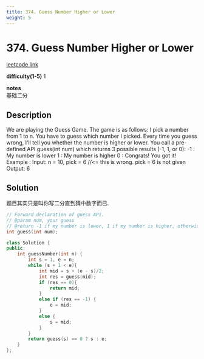 ```yaml
---
title: 374. Guess Number Higher or Lower 
weight: 5
---
```

# 374. Guess Number Higher or Lower 
[leetcode link](https://leetcode.com/problems/guess-number-higher-or-lower/)

**difficulty(1-5)** 
1

**notes**   
基础二分

## Description
We are playing the Guess Game. The game is as follows:
I pick a number from 1 to n. You have to guess which number I picked.
Every time you guess wrong, I'll tell you whether the number is higher or lower.
You call a pre-defined API guess(int num) which returns 3 possible results (-1, 1, or 0):
-1 : My number is lower
 1 : My number is higher
 0 : Congrats! You got it!
Example :
Input: n = 10, pick = 6 //<= this is wrong. pick = 6 is not given
Output: 6

## Solution
题目其实只是叫你写二分直到猜中数字而已. 
```c++
// Forward declaration of guess API.
// @param num, your guess
// @return -1 if my number is lower, 1 if my number is higher, otherwise return 0
int guess(int num);

class Solution {
public:
    int guessNumber(int n) {
        int s = 1, e = n;
        while (s + 1 < e){
            int mid = s + (e - s)/2;
            int res = guess(mid);
            if (res == 0){
                return mid;
            }
            else if (res == -1) {
                e = mid;
            }
            else {
                s = mid;
            }
        }
        return guess(s) == 0 ? s : e;
    }
};
```

